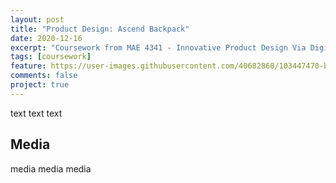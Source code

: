 ```yaml
---
layout: post
title: "Product Design: Ascend Backpack"
date: 2020-12-16
excerpt: "Coursework from MAE 4341 - Innovative Product Design Via Digital Manufacturing"
tags: [coursework]
feature: https://user-images.githubusercontent.com/40682860/103447470-b658b800-4c59-11eb-89d8-ac01760d7504.png
comments: false
project: true
---
```


text
text
text


## Media

media
media
media
